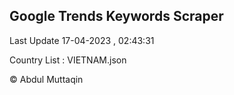 

## Google Trends Keywords Scraper 
 
Last Update 17-04-2023 , 02:43:31

Country List :
VIETNAM.json



© Abdul Muttaqin 
